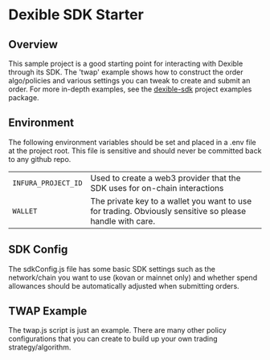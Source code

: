 # Dexible SDK Starter

## Overview
This sample project is a good starting point for interacting with Dexible through its SDK. The 'twap' example shows how to construct the order algo/policies and various settings you can tweak to create and submit an order. For more in-depth examples, see the [dexible-sdk](https://github.com/buidlhub/dexible-sdk) project examples package.

## Environment
The following environment variables should be set and placed in a .env file at the project root. This file is sensitive and should never be committed back to any github repo.

|               |                                                                                            |
|---------------|--------------------------------------------------------------------------------------------|
| `INFURA_PROJECT_ID` | Used to create a web3 provider that the SDK uses for on-chain interactions                                          |                             |
| `WALLET`  | The private key to a wallet you want to use for trading. Obviously sensitive so please handle with care. |

## SDK Config
The sdkConfig.js file has some basic SDK settings such as the network/chain you want to use (kovan or mainnet only) and whether spend allowances should be automatically adjusted when submitting orders.

## TWAP Example
The twap.js script is just an example. There are many other policy configurations that you can create to build up your own trading strategy/algorithm. 

